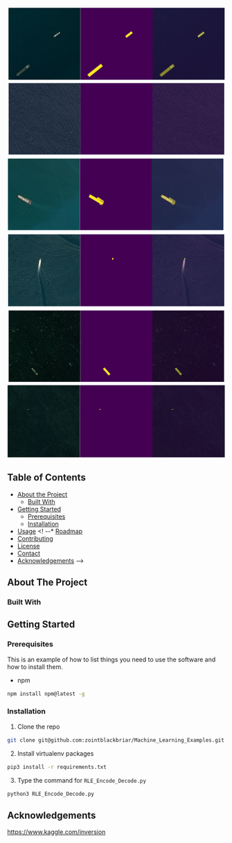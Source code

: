 

<!-- PROJECT SHIELDS -->
<!--
*** I'm using markdown "reference style" links for readability.
*** Reference links are enclosed in brackets [ ] instead of parentheses ( ).
*** See the bottom of this document for the declaration of the reference variables
*** for contributors-url, forks-url, etc. This is an optional, concise syntax you may use.
*** https://www.markdownguide.org/basic-syntax/#reference-style-links
-->
<!-- [![Contributors][contributors-shield]][contributors-url]
[![Forks][forks-shield]][forks-url]
[![Stargazers][stars-shield]][stars-url]
[![Issues][issues-shield]][issues-url]
[![MIT License][license-shield]][license-url]
[![LinkedIn][linkedin-shield]][linkedin-url] -->



<!-- PROJECT LOGO -->
<!--<br />
<p align="center">
  <a href="https://github.com/othneildrew/Best-README-Template">
    <img src="results/Screenshot_from_2020-03-06_18-55-42.png" alt="Logo" width="80" height="80">
  </a>

  <a href="https://github.com/othneildrew/Best-README-Template">
    <img src="results/Screenshot_from_2020-03-06_18-57-59.png" alt="Logo" width="80" height="80">
  </a>

  <a href="https://github.com/othneildrew/Best-README-Template">
    <img src="results/Screenshot_from_2020-03-06_19-05-20.png" alt="Logo" width="80" height="80">
  </a>

  <a href="https://github.com/othneildrew/Best-README-Template">
    <img src="results/Screenshot_from_2020-03-06_19-08-31.png" alt="Logo" width="80" height="80">
  </a>

  <a href="https://github.com/othneildrew/Best-README-Template">
    <img src="results/Screenshot_from_2020-03-06_19-09-57.png" alt="Logo" width="80" height="80">
  </a>

  <a href="https://github.com/othneildrew/Best-README-Template">
    <img src="results/Screenshot_from_2020-03-06_19-42-24.png" alt="Logo" width="80" height="80">
  </a>

  <h3 align="center">Best-README-Template</h3>

  <p align="center">
    An awesome README template to jumpstart your projects!
    <br />
    <a href="https://github.com/othneildrew/Best-README-Template"><strong>Explore the docs »</strong></a>
    <br />
    <br />
    <a href="https://github.com/othneildrew/Best-README-Template">View Demo</a>
    ·
    <a href="https://github.com/othneildrew/Best-README-Template/issues">Report Bug</a>
    ·
    <a href="https://github.com/othneildrew/Best-README-Template/issues">Request Feature</a>
  </p>
</p> -->

![alt text](https://github.com/zointblackbriar/Machine_Learning_Examples/blob/master/RLE_Encode/results/Screenshot_from_2020-03-06_18-55-42.png)
![alt text](https://github.com/zointblackbriar/Machine_Learning_Examples/blob/master/RLE_Encode/results/Screenshot_from_2020-03-06_18-57-59.png)
![alt text](https://github.com/zointblackbriar/Machine_Learning_Examples/blob/master/RLE_Encode/results/Screenshot_from_2020-03-06_19-05-20.png)
![alt text](https://github.com/zointblackbriar/Machine_Learning_Examples/blob/master/RLE_Encode/results/Screenshot_from_2020-03-06_19-08-31.png)
![alt text](https://github.com/zointblackbriar/Machine_Learning_Examples/blob/master/RLE_Encode/results/Screenshot_from_2020-03-06_19-09-57.png)
![alt text](https://github.com/zointblackbriar/Machine_Learning_Examples/blob/master/RLE_Encode/results/Screenshot_from_2020-03-06_19-42-24.png)




<!-- TABLE OF CONTENTS -->
## Table of Contents

* [About the Project](#about-the-project)
  * [Built With](#built-with)
* [Getting Started](#getting-started)
  * [Prerequisites](#prerequisites)
  * [Installation](#installation)
* [Usage](#usage)
<! --* [Roadmap](#roadmap)
* [Contributing](#contributing)
* [License](#license)
* [Contact](#contact)
* [Acknowledgements](#acknowledgements) -->



<!-- ABOUT THE PROJECT -->
## About The Project
<!-- A test project for remote sensing

[![Product Name Screen Shot][product-screenshot]](https://example.com)

There are many great README templates available on GitHub, however, I didn't find one that really suit my needs so I created this enhanced one. I want to create a README template so amazing that it'll be the last one you ever need.

Here's why:
* Your time should be focused on creating something amazing. A project that solves a problem and helps others
* You shouldn't be doing the same tasks over and over like creating a README from scratch
* You should element DRY principles to the rest of your life :smile:

Of course, no one template will serve all projects since your needs may be different. So I'll be adding more in the near future. You may also suggest changes by forking this repo and creating a pull request or opening an issue.

A list of commonly used resources that I find helpful are listed in the acknowledgements. -->

### Built With
<!-- This section should list any major frameworks that you built your project using. Leave any add-ons/plugins for the acknowledgements section. Here are a few examples.
* [Bootstrap](https://getbootstrap.com)
* [JQuery](https://jquery.com)
* [Laravel](https://laravel.com) -->



<!-- GETTING STARTED -->
## Getting Started

<!-- This is an example of how you may give instructions on setting up your project locally.
To get a local copy up and running follow these simple example steps. -->

### Prerequisites

This is an example of how to list things you need to use the software and how to install them.
* npm
```sh
npm install npm@latest -g
```

### Installation

<!-- 1. Get a free API Key at [https://example.com](https://example.com) -->
1. Clone the repo
```sh
git clone git@github.com:zointblackbriar/Machine_Learning_Examples.git
```
2. Install virtualenv packages
```sh
pip3 install -r requirements.txt
```
3. Type the command for `RLE_Encode_Decode.py`
```sh
python3 RLE_Encode_Decode.py
```

<!-- If you want to create a Javascript code snippet
```JS

``` -->




<!-- USAGE EXAMPLES -->
<!-- ## Usage -->

<!-- Use this space to show useful examples of how a project can be used. Additional screenshots, code examples and demos work well in this space. You may also link to more resources. -->

<!-- _For more examples, please refer to the [Documentation](https://example.com)_ -->



<!-- ROADMAP -->
<!-- ## Roadmap

See the [open issues](https://github.com/othneildrew/Best-README-Template/issues) for a list of proposed features (and known issues).
 -->


<!-- CONTRIBUTING -->
<!-- ## Contributing -->

<!-- Contributions are what make the open source community such an amazing place to be learn, inspire, and create. Any contributions you make are **greatly appreciated**. -->

<!-- 1. Fork the Project
2. Create your Feature Branch (`git checkout -b feature/AmazingFeature`)
3. Commit your Changes (`git commit -m 'Add some AmazingFeature'`)
4. Push to the Branch (`git push origin feature/AmazingFeature`)
5. Open a Pull Request -->



<!-- LICENSE -->
<!-- ## License -->

<!-- Distributed under the MIT License. See `LICENSE` for more information. -->



<!-- CONTACT -->
<!-- ## Contact -->

<!-- Your Name - [@your_twitter](https://twitter.com/your_username) - email@example.com

Project Link: [https://github.com/your_username/repo_name](https://github.com/your_username/repo_name) -->



<!-- ACKNOWLEDGEMENTS -->
## Acknowledgements
https://www.kaggle.com/inversion
<!--
* [GitHub Emoji Cheat Sheet](https://www.webpagefx.com/tools/emoji-cheat-sheet)
* [Img Shields](https://shields.io)
* [Choose an Open Source License](https://choosealicense.com)
* [GitHub Pages](https://pages.github.com)
* [Animate.css](https://daneden.github.io/animate.css)
* [Loaders.css](https://connoratherton.com/loaders)
* [Slick Carousel](https://kenwheeler.github.io/slick)
* [Smooth Scroll](https://github.com/cferdinandi/smooth-scroll)
* [Sticky Kit](http://leafo.net/sticky-kit)
* [JVectorMap](http://jvectormap.com)
* [Font Awesome](https://fontawesome.com) -->



<!-- MARKDOWN LINKS & IMAGES -->
<!-- https://www.markdownguide.org/basic-syntax/#reference-style-links -->
<!--[contributors-shield]: https://img.shields.io/github/contributors/othneildrew/Best-README-Template.svg?style=flat-square
[contributors-url]: https://github.com/othneildrew/Best-README-Template/graphs/contributors
[forks-shield]: https://img.shields.io/github/forks/othneildrew/Best-README-Template.svg?style=flat-square
[forks-url]: https://github.com/othneildrew/Best-README-Template/network/members
[stars-shield]: https://img.shields.io/github/stars/othneildrew/Best-README-Template.svg?style=flat-square
[stars-url]: https://github.com/othneildrew/Best-README-Template/stargazers
[issues-shield]: https://img.shields.io/github/issues/othneildrew/Best-README-Template.svg?style=flat-square
[issues-url]: https://github.com/othneildrew/Best-README-Template/issues
[license-shield]: https://img.shields.io/github/license/othneildrew/Best-README-Template.svg?style=flat-square
[license-url]: https://github.com/othneildrew/Best-README-Template/blob/master/LICENSE.txt
[linkedin-shield]: https://img.shields.io/badge/-LinkedIn-black.svg?style=flat-square&logo=linkedin&colorB=555
[linkedin-url]: https://linkedin.com/in/othneildrew
[product-screenshot]: images/screenshot.png -->
